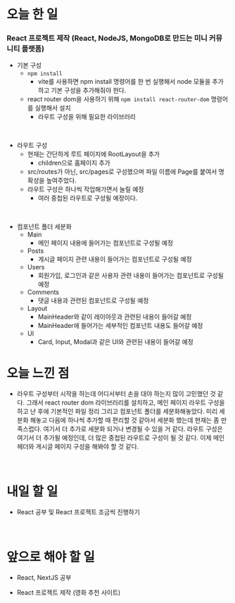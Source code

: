# 오늘 한 일

### React 프로젝트 제작 (React, NodeJS, MongoDB로 만드는 미니 커뮤니티 플랫폼)

- 기본 구성
  - `npm install`
    - vite를 사용하면 npm install 명령어를 한 번 실행해서 node 모듈을 추가하고 기본 구성을 추가해줘야 한다.
  - react router dom을 사용하기 위해 `npm install react-router-dom` 명령어를 실행해서 설치
    - 라우트 구성을 위해 필요한 라이브러리

<br />

- 라우트 구성
  - 현재는 간단하게 루트 페이지에 RootLayout을 추가
    - children으로 홈페이지 추가
  - src/routes가 아닌, src/pages로 구성했으며 파일 이름에 Page를 붙여서 명확성을 높여주었다.
  - 라우트 구성은 하나씩 작업해가면서 늘릴 예정
    - 여러 중첩된 라우트로 구성될 예정이다.

<br />

- 컴포넌트 폴더 세분화
  - Main
    - 메인 페이지 내용에 들어가는 컴포넌트로 구성될 예정
  - Posts
    - 게시글 페이지 관련 내용이 들어가는 컴포넌트로 구성될 예정
  - Users
    - 회원가입, 로그인과 같은 사용자 관련 내용이 들어가는 컴포넌트로 구성될 예정
  - Comments
    - 댓글 내용과 관련된 컴포넌트로 구성될 예정
  - Layout
    - MainHeader와 같이 레이아웃과 관련된 내용이 들어갈 예정
    - MainHeader에 들어가는 세부적인 컴포넌트 내용도 들어갈 예정
  - UI
    - Card, Input, Modal과 같은 UI와 관련된 내용이 들어갈 예정

# 오늘 느낀 점

- 라우트 구성부터 시작을 하는데 어디서부터 손을 대야 하는지 많이 고민했던 것 같다. 그래서 react router dom 라이브러리를 설치하고, 메인 페이지 라우트 구성을 하고 난 후에 기본적인 파일 정리 그리고 컴포넌트 폴더를 세분화해놓았다. 미리 세분화 해놓고 다음에 하나씩 추가할 때 편리할 것 같아서 세분화 했는데 현재는 좀 만족스럽다. 여기서 더 추가로 세분화 되거나 변경될 수 있을 거 같다. 라우트 구성은 여기서 더 추가될 예정인데, 더 많은 중첩된 라우트로 구성이 될 것 같다. 이제 메인 헤더와 게시글 페이지 구성을 해봐야 할 것 같다.

<br />

# 내일 할 일

- React 공부 및 React 프로젝트 조금씩 진행하기

<br />

# 앞으로 해야 할 일

- React, NextJS 공부

- React 프로젝트 제작 (영화 추천 사이트)
